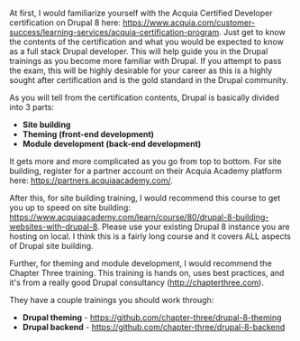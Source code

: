 At first, I would familiarize yourself with the Acquia Certified Developer certification on Drupal 8 here: https://www.acquia.com/customer-success/learning-services/acquia-certification-program. Just get to know the contents of the certification and what you would be expected to know as a full stack Drupal developer. This will help guide you in the Drupal trainings as you become more familiar with Drupal. If you attempt to pass the exam, this will be highly desirable for your career as this is a highly sought after certification and is the gold standard in the Drupal community.

As you will tell from the certification contents, Drupal is basically divided into 3 parts:
* **Site building**
* **Theming (front-end development)**
* **Module development (back-end development)**

It gets more and more complicated as you go from top to bottom. For site building, register for a partner account on their Acquia Academy platform here: https://partners.acquiaacademy.com/.

After this, for site building training, I would recommend this course to get you up to speed on site building: https://www.acquiaacademy.com/learn/course/80/drupal-8-building-websites-with-drupal-8. Please use your existing Drupal 8 instance you are hosting on local. I think this is a fairly long course and it covers ALL aspects of Drupal site building.

Further, for theming and module development, I would recommend the Chapter Three training. This training is hands on, uses best practices, and it's from a really good Drupal consultancy (http://chapterthree.com).

They have a couple trainings you should work through:
* **Drupal theming** - https://github.com/chapter-three/drupal-8-theming
* **Drupal backend** - https://github.com/chapter-three/drupal-8-backend
